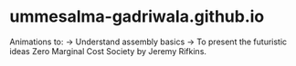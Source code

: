 # ummesalma-gadriwala.github.io

Animations to:
-> Understand assembly basics
-> To present the futuristic ideas Zero Marginal Cost Society by Jeremy Rifkins.
